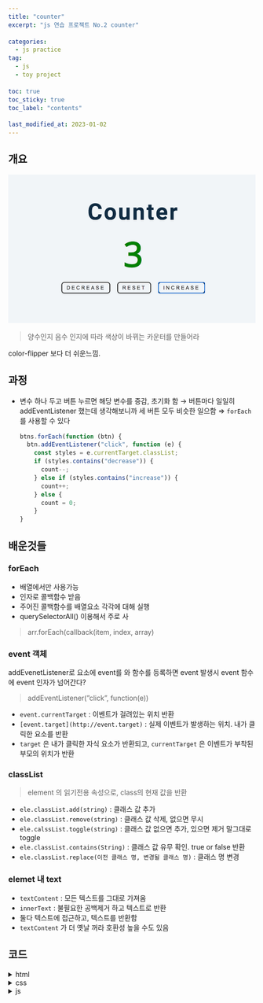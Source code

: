 ```yaml
---
title: "counter"
excerpt: "js 연습 프로젝트 No.2 counter"

categories:
  - js practice
tag:
  - js
  - toy project

toc: true
toc_sticky: true
toc_label: "contents"

last_modified_at: 2023-01-02
---
```


## 개요

![Untitled](/assets/images/js-practice/counter.png)

> 양수인지 음수 인지에 따라 색상이 바뀌는 카운터를 만들어라

color-flipper 보다 더 쉬운느낌.

## 과정

- 변수 하나 두고 버튼 누르면 해당 변수를 증감, 초기화 함
  → 버튼마다 일일히 addEventListener 했는데 생각해보니까 세 버튼 모두 비슷한 일으함
  ⇒ `forEach` 를 사용할 수 있다
  ```jsx
  btns.forEach(function (btn) {
    btn.addEventListener("click", function (e) {
      const styles = e.currentTarget.classList;
      if (styles.contains("decrease")) {
        count--;
      } else if (styles.contains("increase")) {
        count++;
      } else {
        count = 0;
      }
  }
  ```

## 배운것들

### forEach

- 배열에서만 사용가능
- 인자로 콜백함수 받음
- 주어진 콜백함수를 배열요소 각각에 대해 실행
- querySelectorAll() 이용해서 주로 사

> arr.forEach(callback(item, index, array)

### event 객체

addEvenetListener로 요소에 event를 와 함수를 등록하면 event 발생시 event 함수에 event 인자가 넘어간다?

> addEventListener(”click”, function(e))

- `event.currentTarget` : 이벤트가 걸려있는 위치 반환
- `[event.target](http://event.target)` : 실제 이벤트가 발생하는 위치. 내가 클릭한 요소를 반환
- `target` 은 내가 클릭한 자식 요소가 반환되고, `currentTarget` 은 이벤트가 부착된 부모의 위치가 반환

### classList

> element 의 읽기전용 속성으로, class의 현재 값을 반환

- `ele.classList.add(string)` : 클래스 값 추가
- `ele.classList.remove(string)` : 클래스 값 삭제, 없으면 무시
- `ele.calssList.toggle(string)` : 클래스 값 없으면 추가, 있으면 제거 말그대로 toggle
- `ele.classList.contains(String)` : 클래스 값 유무 확인. true or false 반환
- `ele.classList.replace(이전 클래스 명, 변경될 클래스 명)` : 클래스 명 변경

### elemet 내 text

- `textContent` : 모든 텍스트를 그대로 가져옴
- `innerText` : 불필요한 공백제거 하고 텍스트로 반환
- 둘다 텍스트에 접근하고, 텍스트를 반환함
- `textContent` 가 더 옛날 꺼라 호환성 높을 수도 있음

## 코드

<details>
  <summary>html</summary>
  <div markdown="1">
  ```html
  <!DOCTYPE html>
  <html lang="en">
    <head>
      <meta charset="UTF-8" />
      <meta http-equiv="X-UA-Compatible" content="IE=edge" />
      <meta name="viewport" content="width=device-width, initial-scale=1.0" />
      <title>Document</title>
      <link rel="stylesheet" href="index.css" />
    </head>
    <body>
      <div class="title">Counter</div>
      <div class="count">0</div>
      <div class="buttons">
        <button id="dec">DECREASE</button>
        <button id="reset">RESET</button>
        <button id="inc">INCREASE</button>
      </div>
      <script src="count.js"></script>
    </body>
  </html>
  ```
</div>
</details>
<details>
  <summary>css</summary>
  <div markdown="1">
  ```css
  body {
    height: 100vh;
    display: flex;
    flex-direction: column;
    justify-content: center;
    align-items: center;
  }
  .buttons {
    display: flex;
    justify-content: center;
    margin-top: 10px;
  }
  button {
    background-color: transparent;
    padding: 5px 10px;
    border-radius: 5px;
    letter-spacing: 5px;
    margin: 0 15px;
    cursor: pointer;
    transition: all 0.4s linear;
  }
  button:hover {
    background-color: black;
    color: white;
  }
  .title {
    font-size: 70px;
    font-weight: bold;
    color: rgb(8, 13, 55);
  }
  .count {
    font-size: 100px;
    font-weight: 600;
  }
  ```
</div>
</details>

<details>
<summary>js</summary>
<div markdown="1">

```jsx
let count = 0;

let dec = document.getElementById("dec");
let reset = document.getElementById("reset");
let inc = document.getElementById("inc");
let c = document.getElementsByClassName("count");

dec.addEventListener("click", function () {
  count -= 1;
  c[0].innerHTML = count;
  changeColor();
});

reset.addEventListener("click", function () {
  count = 0;
  c[0].innerHTML = count;
  changeColor();
});

inc.addEventListener("click", function () {
  count += 1;
  c[0].innerHTML = count;
  changeColor();
});

function changeColor() {
  if (count > 0) {
    c[0].style.color = "green";
  } else if (count == 0) {
    c[0].style.color = "black";
  } else {
    c[0].style.color = "red";
  }
}
```

더 나은 방법?

```jsx
let count = 0;
// select value and buttons
const value = document.querySelector("#value");
const btns = document.querySelectorAll(".btn");

btns.forEach(function (btn) {
  btn.addEventListener("click", function (e) {
    const styles = e.currentTarget.classList;
    if (styles.contains("decrease")) {
      count--;
    } else if (styles.contains("increase")) {
      count++;
    } else {
      count = 0;
    }

    if (count > 0) {
      value.style.color = "green";
    }
    if (count < 0) {
      value.style.color = "red";
    }
    if (count === 0) {
      value.style.color = "#222";
    }
    value.textContent = count;
  });
});
```

</div>
</details>
